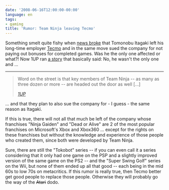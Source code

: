 ```yaml
---
date: '2008-06-16T12:00:00-00:00'
language: en
tags:
- gaming
title: 'Rumor: Team Ninja leaving Tecmo'
---
```



Something smelt quite fishy when [news broke](http://www.1up.com/do/newsStory?cId=3168056) that Tomonobu Itagaki left his long-time employer [Tecmo](http://www.tecmogames.com/) and in the same move sued the company for not paying out bonuses for completed games. Was he the only one affected or what?! Now 1UP ran [a story](http://www.1up.com/do/newsStory?cId=3168238) that basically said: No, he wasn't the only one and ...

-------------------------------

<blockquote><p>Word on the street is that key members of Team Ninja -- as many as three dozen or more -- are headed out the door as well [...]</p><cite><a href="http://www.1up.com/do/newsStory?cId=3168238">1UP</a></cite></blockquote>

... and that they plan to also sue the company for - I guess - the same reason
as Itagaki.

If this is true, there will not all that much be left of the company whose franchises "Ninja Gaiden" and "Dead or Alive" are 2 of the most popular franchises on Microsoft's Xbox and Xbox360 ... except for the rights on these franchises but without the knowledge and experience of those people who created them, since both were developed by Team Ninja.

Sure, there are still the "Tokobot" series -- if you can even call it a series considering that it only had one game on the PSP and a slightly improved version of the same game on the PS2 -- and the "Super Swing Golf" series on the Wii, but none of them ended up all that good -- each being in the mid 60s to low 70s on metacritics. If this rumor is really true, then Tecmo better get good people to replace those people.  Otherwise they will probably go the way of the <s>Atari</s> dodo.
